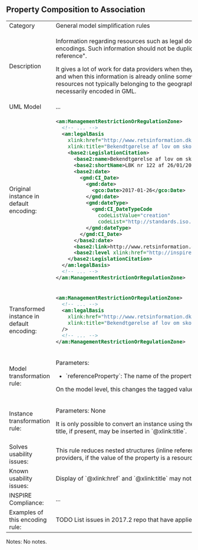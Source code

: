## Property Composition to Association

<table>
<tr>
<td>Category</td>
<td>General model simplification rules</td>
</tr>
<tr>
<td>Description</td>
<td><p>Information regarding resources such as legal documents can be stored in an external register or non-INSPIRE online application, possibly using other standardised encodings.  Such information should not be duplicated in the INSPIRE model if possible. THus, the information should be referred to from a GML application schema "by reference".</p>

<p>It gives a lot of work for data providers when they have to document a lot of metadata regarding e.g. laws, documents, authorities, etc. that they are not responsible for, and when this information is already online somewhere else this is redundant work. Therefore, properties referring to laws, documents, authorities and other online resources not typically belonging to the geographic information domain should be implemented by reference, and it should be recognised that their values are not necessarily encoded in GML.</p>
</td>
</tr>
<tr>
<td>UML Model</td>
<td>...</td>
</tr>
<tr>
<td>Original instance in default encoding:</td>
<td>

```xml
<am:ManagementRestrictionOrRegulationZone>
  <!-- ... -->
  <am:legalBasis
    xlink:href="http://www.retsinformation.dk/eli/lta/2017/122"
    xlink:title="Bekendtgørelse af lov om skove">
    <base2:LegislationCitation>
      <base2:name>Bekendtgørelse af lov om skove</base2:name>
      <base2:shortName>LBK nr 122 af 26/01/2017</base2:shortName>
      <base2:date>
        <gmd:CI_Date>
          <gmd:date>
            <gco:Date>2017-01-26</gco:Date>
          </gmd:date>
          <gmd:dateType>
            <gmd:CI_DateTypeCode
              codeListValue="creation"
              codeList="http://standards.iso.org/ittf/PubliclyAvailableStandards/ISO_19139_Schemas/resources/codelist/ML_gmxCodelists.xml#CI_DateTypeCode" />
          </gmd:dateType>
        </gmd:CI_Date>
      </base2:date>
      <base2:link>http://www.retsinformation.dk/eli/lta/2017/122</base2:link>
      <base2:level xlink:href="http://inspire.ec.europa.eu/codelist/LegislationLevelValue/national" xlink:title="national" />
    </base2:LegislationCitation>
  </am:legalBasis>
  <!-- ... -->
</am:ManagementRestrictionOrRegulationZone>
```
   
</td>
</tr>
<tr>
<td>Transformed instance in default encoding:</td>
<td>

```xml
<am:ManagementRestrictionOrRegulationZone>
  <!-- ... -->
  <am:legalBasis
    xlink:href="http://www.retsinformation.dk/eli/lta/2017/122"
    xlink:title="Bekendtgørelse af lov om skove"
  />
  <!-- ... -->
</am:ManagementRestrictionOrRegulationZone>
```

</td>
</tr>
<tr>
<td>Model transformation rule: </td>
<td>
    <p>Parameters:</p> 
    <ul>
        <li>`referenceProperty`: The name of the property which to change to a reference.</li>
    </ul>
    <p>On the model level, this changes the tagged value `inlineOrByReference` to have the value `byReference` on the property.</p>
</td>
</tr>
<tr>
<td>Instance transformation rule:</td>
<td><p>Parameters: None</p> 
    <p>It is only possible to convert an instance using the "inline" pattern when the URL is present somewhere in the data, which then must be inserted in `@xlink:href`. A name or title, if present, may be inserted in `@xlink:title`.</p>
    </td>
</tr>
<tr>
<td>Solves usability issues:</td>
<td>This rule reduces nested structures (inline referencing causes nested structures with many levels). It also reduces implementation effort of and duplication of data by data providers, if the value of the property is a resource managed by another data provider.</td>
</tr>
<tr>
<td>Known usability issues:</td>
<td>Display of `@xlink:href` and `@xlink:title` may not be supported in all clients. However, this is the same problem as for code lists, which are widely used in INSPIRE.</td>
</tr>
<tr>
<td>INSPIRE Compliance:</td>
<td>...</td>
</tr>
<tr>
<td>Examples of this encoding rule:</td>
<td>TODO List issues in 2017.2 repo that have applied this pattern or very similiar ones.</td>
</tr>
</table>

Notes: No notes.
